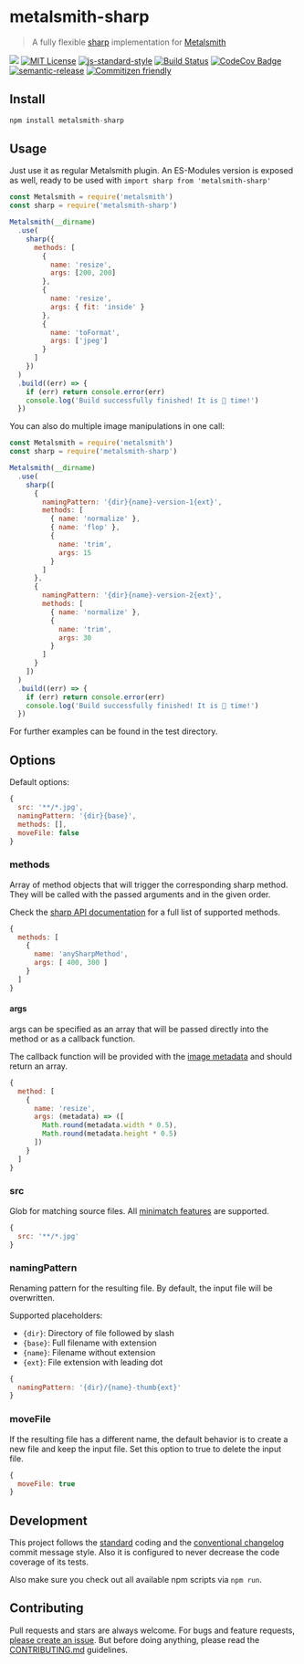 # metalsmith-sharp

> A fully flexible [sharp](http://sharp.dimens.io/) implementation for [Metalsmith](http://www.metalsmith.io/)

[![](https://img.shields.io/npm/v/metalsmith-sharp.svg)](https://www.npmjs.com/package/metalsmith-sharp)
[![MIT License](https://img.shields.io/badge/license-MIT-blue.svg)](https://axe312.mit-license.org)
[![js-standard-style](https://img.shields.io/badge/code%20style-standard-brightgreen.svg?style=flat)](https://github.com/feross/standard)
[![Build Status](https://img.shields.io/circleci/project/axe312ger/metalsmith-sharp.svg?maxAge=2592000)](https://circleci.com/gh/axe312ger/metalsmith-sharp)
[![CodeCov Badge](https://img.shields.io/codecov/c/github/axe312ger/metalsmith-sharp.svg?maxAge=2592000)](https://codecov.io/gh/axe312ger/metalsmith-sharp)
[![semantic-release](https://img.shields.io/badge/%F0%9F%93%A6%F0%9F%9A%80-semantic--release-e10079.svg)](https://github.com/semantic-release/semantic-release)
[![Commitizen friendly](https://img.shields.io/badge/commitizen-friendly-brightgreen.svg)](http://commitizen.github.io/cz-cli/)

## Install

```js
npm install metalsmith-sharp
```

## Usage

Just use it as regular Metalsmith plugin. An ES-Modules version is exposed as well, ready to be used with `import sharp from 'metalsmith-sharp'`

```js
const Metalsmith = require('metalsmith')
const sharp = require('metalsmith-sharp')

Metalsmith(__dirname)
  .use(
    sharp({
      methods: [
        {
          name: 'resize',
          args: [200, 200]
        },
        {
          name: 'resize',
          args: { fit: 'inside' }
        },
        {
          name: 'toFormat',
          args: ['jpeg']
        }
      ]
    })
  )
  .build((err) => {
    if (err) return console.error(err)
    console.log('Build successfully finished! It is 🥙 time!')
  })
```

You can also do multiple image manipulations in one call:

```js
const Metalsmith = require('metalsmith')
const sharp = require('metalsmith-sharp')

Metalsmith(__dirname)
  .use(
    sharp([
      {
        namingPattern: '{dir}{name}-version-1{ext}',
        methods: [
          { name: 'normalize' },
          { name: 'flop' },
          {
            name: 'trim',
            args: 15
          }
        ]
      },
      {
        namingPattern: '{dir}{name}-version-2{ext}',
        methods: [
          { name: 'normalize' },
          {
            name: 'trim',
            args: 30
          }
        ]
      }
    ])
  )
  .build((err) => {
    if (err) return console.error(err)
    console.log('Build successfully finished! It is 🥙 time!')
  })
```

For further examples can be found in the test directory.

## Options

Default options:
```js
{
  src: '**/*.jpg',
  namingPattern: '{dir}{base}',
  methods: [],
  moveFile: false
}
```

### methods

Array of method objects that will trigger the corresponding sharp method. They will be called with the passed arguments and in the given order.

Check the [sharp API documentation](http://sharp.dimens.io/en/stable/api/) for a full list of supported methods.

```js
{
  methods: [
    {
      name: 'anySharpMethod',
      args: [ 400, 300 ]
    }
  ]
}
```

#### args

args can be specified as an array that will be passed directly into the method or as a callback function.

The callback function will be provided with the [image metadata](http://sharp.dimens.io/en/stable/api-input/#metadata) and should return an array.

```js
{
  method: [
    {
      name: 'resize',
      args: (metadata) => ([
        Math.round(metadata.width * 0.5),
        Math.round(metadata.height * 0.5)
      ])
    }
  ]
}
```

### src

Glob for matching source files. All [minimatch features](https://github.com/isaacs/minimatch#features) are supported.

```js
{
  src: '**/*.jpg'
}
```

### namingPattern

Renaming pattern for the resulting file. By default, the input file will be overwritten.

Supported placeholders:
* `{dir}`: Directory of file followed by slash
* `{base}`: Full filename with extension
* `{name}`: Filename without extension
* `{ext}`: File extension with leading dot

```js
{
  namingPattern: '{dir}/{name}-thumb{ext}'
}
```

### moveFile

If the resulting file has a different name, the default behavior is to create a new file and keep the input file. Set this option to true to delete the input file.

```js
{
  moveFile: true
}
```

## Development

This project follows the [standard](https://github.com/feross/standard) coding and the [conventional changelog](https://github.com/conventional-changelog/conventional-changelog-angular/blob/master/convention.md) commit message style. Also it is configured to never decrease the code coverage of its tests.

Also make sure you check out all available npm scripts via `npm run`.

## Contributing

Pull requests and stars are always welcome. For bugs and feature requests, [please create an issue](https://github.com/axe312ger/metalsmith-sharp/issues/new).
But before doing anything, please read the [CONTRIBUTING.md](./CONTRIBUTING.md) guidelines.
